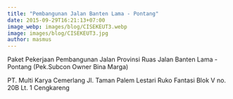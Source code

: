 ```yaml
---
title: "Pembangunan Jalan Banten Lama - Pontang"
date: 2015-09-29T16:21:13+07:00
image_webp: images/blog/CISEKEUT3.webp
image: images/blog/CISEKEUT3.jpg
author: masmus
---
```


Paket Pekerjaan Pembangunan Jalan Provinsi Ruas Jalan Banten Lama - Pontang (Pek.Subcon Owner Bina Marga)

PT. Multi Karya Cemerlang Jl. Taman Palem Lestari Ruko Fantasi Blok V no. 20B Lt. 1 Cengkareng 